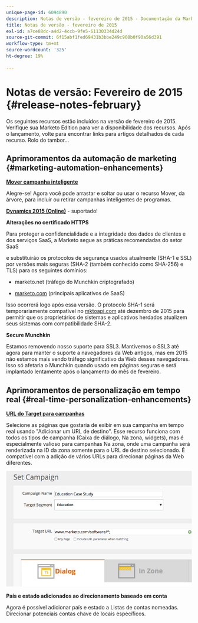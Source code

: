```yaml
---
unique-page-id: 6094890
description: Notas de versão - fevereiro de 2015 - Documentação da Marketo - Documentação do produto
title: Notas de versão - fevereiro de 2015
exl-id: a7ce88dc-a4d2-4ccb-9fe5-61130334d24d
source-git-commit: 6f15abf1fed69431b3bbe249c908b0f90a56d391
workflow-type: tm+mt
source-wordcount: '325'
ht-degree: 19%

---
```


# Notas de versão: Fevereiro de 2015 {#release-notes-february}

Os seguintes recursos estão incluídos na versão de fevereiro de 2015. Verifique sua Marketo Edition para ver a disponibilidade dos recursos. Após o lançamento, volte para encontrar links para artigos detalhados de cada recurso. Rolo do tambor...

## Aprimoramentos da automação de marketing {#marketing-automation-enhancements}

**[Mover campanha inteligente](/help/marketo/product-docs/core-marketo-concepts/smart-campaigns/using-smart-campaigns/move-a-smart-campaign.md)**

Alegre-se! Agora você pode arrastar e soltar ou usar o recurso Mover, da árvore, para incluir ou retirar campanhas inteligentes de programas.

**[Dynamics 2015 (Online)](https://docs.marketo.com/display/docs/microsoft+dynamics+2013+on-premises)** - suportado!

**Alterações no certificado HTTPS**

Para proteger a confidencialidade e a integridade dos dados de clientes e dos serviços SaaS, a Marketo segue as práticas recomendadas do setor SaaS

e substituirão os protocolos de segurança usados atualmente (SHA-1 e SSL) por versões mais seguras (SHA-2 (também conhecido como SHA-256) e TLS) para os seguintes domínios:

* marketo.net (tráfego do Munchkin criptografado)

* [marketo.com](https://marketo.com) (principais aplicativos de SaaS)

Isso ocorrerá logo após essa versão. O protocolo SHA-1 será temporariamente compatível no [mktoapi.com](https://mktoapi.com) até dezembro de 2015 para permitir que os proprietários de sistemas e aplicativos herdados atualizem seus sistemas com compatibilidade SHA-2.

**Secure Munchkin**

Estamos removendo nosso suporte para SSL3. Mantivemos o SSL3 até agora para manter o suporte a navegadores da Web antigos, mas em 2015 não estamos mais vendo tráfego significativo da Web desses navegadores. Isso só afetaria o Munchkin quando usado em páginas seguras e será implantado lentamente após o lançamento do mês de fevereiro.

## Aprimoramentos de personalização em tempo real {#real-time-personalization-enhancements}

**[URL do Target para campanhas](/help/marketo/product-docs/web-personalization/working-with-web-campaigns/adding-a-target-url-to-a-web-campaign.md)**

Selecione as páginas que gostaria de exibir em sua campanha em tempo real usando &quot;Adicionar um URL de destino&quot;. Esse recurso funciona com todos os tipos de campanha (Caixa de diálogo, Na zona, widgets), mas é especialmente valioso para campanhas Na zona, onde uma campanha será renderizada na ID da zona somente para o URL de destino selecionado. É compatível com a adição de vários URLs para direcionar páginas da Web diferentes.

![](assets/image2015-2-19-11-3a0-3a30.png)

**País e estado adicionados ao direcionamento baseado em conta**

Agora é possível adicionar país e estado a Listas de contas nomeadas. Direcionar potenciais contas chave de locais específicos.
